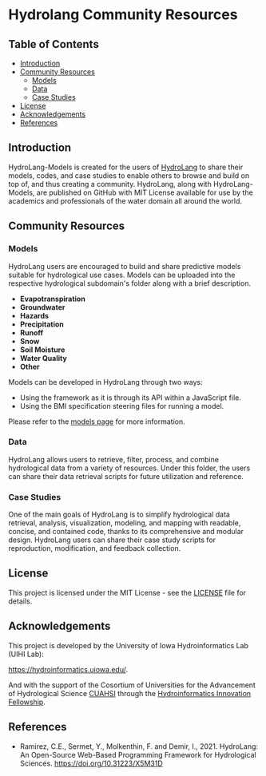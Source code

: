 # Hydrolang Community Resources
 
## Table of Contents
* [Introduction](https://github.com/uihilab/HydroLang-Models#Introduction)
* [Community Resources](https://github.com/uihilab/HydroLang-Models#Community-Resources)
  * [Models](https://github.com/uihilab/HydroLang-Models#Models)
  * [Data](https://github.com/uihilab/HydroLang-Models#Data)
  * [Case Studies](https://github.com/uihilab/HydroLang-Models#Case-Studies)
* [License](https://github.com/uihilab/HydroLang-Models#License)
* [Acknowledgements](https://github.com/uihilab/HydroLang-Models#Acknowledgements)
* [References](#references)

## Introduction
HydroLang-Models is created for the users of [HydroLang](https://github.com/uihilab/HydroLang) to share their models, codes, and case studies to enable others to browse and build on top of, and thus creating a community. HydroLang, along with HydroLang-Models, are published on GitHub with MIT License available for use by the academics and professionals of the water domain all around the world.

## Community Resources
### Models
HydroLang users are encouraged to build and share predictive models suitable for hydrological use cases. Models can be uploaded into the respective hydrological subdomain's folder along with a brief description. 

* **Evapotranspiration**
* **Groundwater**
* **Hazards**
* **Precipitation**
* **Runoff**
* **Snow**
* **Soil Moisture**
* **Water Quality**
* **Other**

Models can be developed in HydroLang through two ways:
* Using the framework as it is through its API within a JavaScript file.
* Using the BMI specification steering files for running a model.

Please refer to the [models page](https://github.com/uihilab/HydroLang-Models/tree/main/models) for more information.

### Data
HydroLang allows users to retrieve, filter, process, and combine hydrological data from a variety of resources. Under this folder, the users can share their data retrieval scripts for future utilization and reference.

### Case Studies
One of the main goals of HydroLang is to simplify hydrological data retrieval, analysis, visualization, modeling, and mapping with readable, concise, and contained code, thanks to its comprehensive and modular design. HydroLang users can share their case study scripts for reproduction, modification, and feedback collection.

## License
This project is licensed under the MIT License - see the [LICENSE](https://github.com/uihilab/HydroLang-Models/blob/master/LICENSE) file for details.

## Acknowledgements
This project is developed by the University of Iowa Hydroinformatics Lab (UIHI Lab):

https://hydroinformatics.uiowa.edu/.

And with the support of the Cosortium of Universities for the Advancement of Hydrological Science [CUAHSI](https://www.cuahsi.org/) through the [Hydroinformatics Innovation Fellowship](https://www.cuahsi.org/grant-opportunities/hydroinformatics-innovation-fellowship).

## References

* Ramirez, C.E., Sermet, Y., Molkenthin, F. and Demir, I., 2021. HydroLang: An Open-Source Web-Based Programming Framework for Hydrological Sciences. https://doi.org/10.31223/X5M31D
